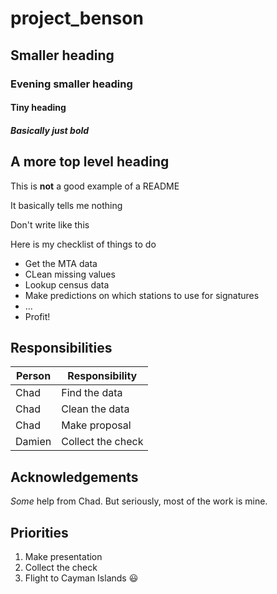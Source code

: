 # project_benson

## Smaller heading 

### Evening smaller heading

#### Tiny heading

##### Basically just bold

## A more top level heading

This is **not** a good example of a README

It basically tells me nothing

Don't write like this

Here is my checklist of things to do 

* Get the MTA data
* CLean missing values
* Lookup census data
* Make predictions on which stations to use for signatures
* ...
* Profit!

## Responsibilities

| Person | Responsibility|
| --- | --- |
| Chad | Find the data|
| Chad | Clean the data |
| Chad | Make proposal |
| Damien | Collect the check |

## Acknowledgements 

*Some* help from Chad.
But seriously, most of the work is mine.

## Priorities

1. Make presentation
2. Collect the check
3. Flight to Cayman Islands 
:smiley:


